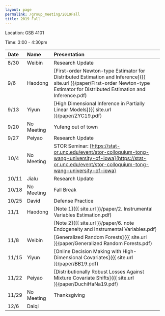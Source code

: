 ```yaml
---
layout: page
permalink: /group_meeting/2019Fall
title: 2019 Fall
---
```


Location: GSB 4101 

Time: 3:00 - 4:30pm

| Date    | Name       | Presentation |
| :----   | :----------|:--------     |
|  8/30   | Weibin    | Research Update |
|  9/6    | Haodong | [First-order Newton-type Estimator for Distributed Estimation and Inference]({{ site.url }}/paper/First-order Newton-type Estimator for Distributed Estimation and Inference.pdf)|
|  9/13   | Yiyun        | [High Dimensional Inference in Partially Linear Models]({{ site.url }}/paper/ZYC19.pdf) |
|  9/20   | No Meeting       | Yufeng out of town |
|  9/27   | Peiyao | Research Update |
|  10/4   | No Meeting | STOR Seminar: [https://stat-or.unc.edu/event/stor-colloquium-tong-wang-university-of-iowa](https://stat-or.unc.edu/event/stor-colloquium-tong-wang-university-of-iowa) |
|  10/11  | Jialu  |   Research Update   |
|  10/18  | No Meeting | Fall Break |
|  10/25  | David  | Defense Practice |
|  11/1   | Haodong |[Note 1]({{ site.url }}/paper/2. Instrumental Variables Estimation.pdf)|
| |  |[Note 2]({{ site.url }}/paper/6. note Endogeneity and Instrumental Variables.pdf)|
|  11/8   | Weibin | [Generalized Random Forests]({{ site.url }}/paper/Generalized Random Forests.pdf)|
|  11/15  | Yiyun |[Online Decision Making with High-Dimensional Covariates]({{ site.url }}/paper/BB19.pdf)|
|  11/22  | Peiyao  | [Distributionally Robust Losses Against Mixture Covariate Shifts]({{ site.url }}/paper/DuchiHaNa19.pdf) |
|  11/29  | No Meeting | Thanksgiving |
|  12/6   | Daiqi | |
